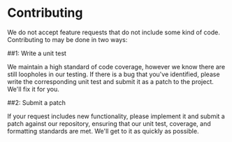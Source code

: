 # Contributing

We do not accept feature requests that do not include some kind of code.
Contributing to may be done in two ways:

##1: Write a unit test

We maintain a high standard of code coverage, however we know there are still
loopholes in our testing. If there is a bug that you've identified, 
please write the corresponding unit test and submit it as a patch to the 
project. We'll fix it for you.

##2: Submit a patch

If your request includes new functionality, please implement it and submit a 
patch against our repository, ensuring that our unit test, coverage, and 
formatting standards are met. We'll get to it as quickly as possible.